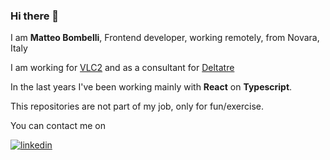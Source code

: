### Hi there 👋

I am **Matteo Bombelli**, Frontend developer, working remotely, from Novara, Italy

I am working for [VLC2](https://www.vlc2.com/) and as a consultant for 
[Deltatre](https://www.deltatre.com/)

In the last years I've been working mainly with **React** on **Typescript**.

This repositories are not part of my job, only for fun/exercise.

You can contact me on

[![linkedin](https://img.shields.io/badge/linkedin-0077B5.svg?style=for-the-badge&logo=linkedin&logoColor=white)](https://www.linkedin.com/in/matteobombellisid)
